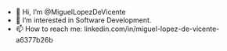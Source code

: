 - 👋 Hi, I’m @MiguelLopezDeVicente
- 👀 I’m interested in Software Development.
- 📫 How to reach me: linkedin.com/in/miguel-lopez-de-vicente-a6377b26b
